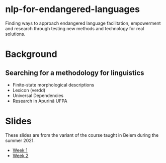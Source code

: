 # nlp-for-endangered-languages
Finding ways to approach endangered language facilitation, empowerment and research
through testing new methods and technology for real solutions.

# Background
## Searching for a methodology for linguistics

* Finite-state morphological descriptions
* Lexicon (verdd)
* Universal Dependencies
* Research in Apurinã UFPA

# Slides

These slides are from the variant of the course taught in Belem during the summer 2021.

- [Week 1](https://github.com/rueter/nlp-for-endangered-languages/raw/main/slides/lecture_01_belem.pdf)
- [Week 2](https://github.com/rueter/nlp-for-endangered-languages/raw/main/slides/lecture_02_belem.pdf)
